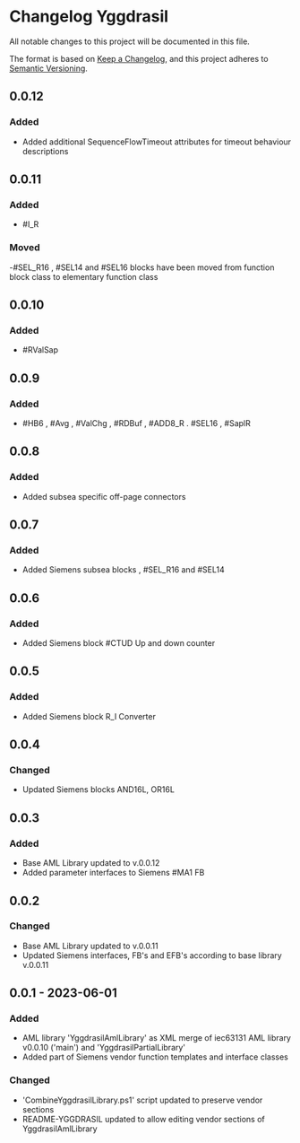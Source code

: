 # Changelog Yggdrasil

All notable changes to this project will be documented in this file.

The format is based on [Keep a Changelog](https://keepachangelog.com/en/1.0.0/),
and this project adheres to [Semantic Versioning](https://semver.org/spec/v2.0.0.html).

## 0.0.12

### Added

- Added additional SequenceFlowTimeout attributes for timeout behaviour descriptions

## 0.0.11

### Added

- #I_R

### Moved
-#SEL_R16 , #SEL14 and #SEL16 blocks have been moved from function block class to elementary function class

## 0.0.10

### Added

- #RValSap


## 0.0.9

### Added

- #HB6 , #Avg , #ValChg , #RDBuf , #ADD8_R . #SEL16 , #SaplR

## 0.0.8

### Added

- Added subsea specific off-page connectors

## 0.0.7

### Added

- Added Siemens subsea blocks , #SEL_R16 and #SEL14

## 0.0.6

### Added

- Added Siemens block #CTUD Up and down counter

## 0.0.5

### Added

- Added Siemens block R_I Converter
## 0.0.4

### Changed

- Updated Siemens blocks AND16L, OR16L

## 0.0.3

### Added

- Base AML Library updated to v.0.0.12
- Added parameter interfaces to Siemens #MA1 FB

## 0.0.2

### Changed

- Base AML Library updated to v.0.0.11
- Updated Siemens interfaces, FB's and EFB's according to base library v.0.0.11

## 0.0.1 - 2023-06-01

### Added

- AML library 'YggdrasilAmlLibrary' as XML merge of iec63131 AML library v0.0.10 ('main') and 'YggdrasilPartialLibrary'
- Added part of Siemens vendor function templates and interface classes

### Changed
- 'CombineYggdrasilLibrary.ps1' script updated to preserve vendor sections
- README-YGGDRASIL updated to allow editing vendor sections of YggdrasilAmlLibrary
